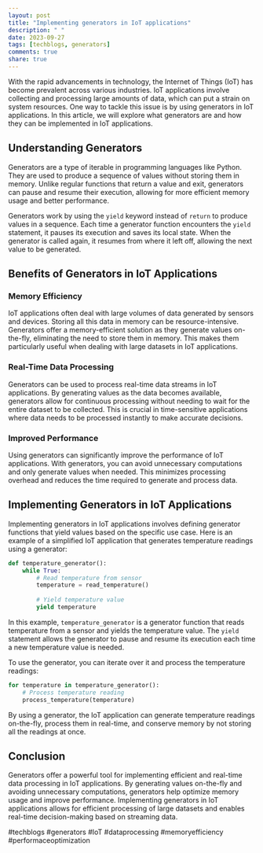 ```yaml
---
layout: post
title: "Implementing generators in IoT applications"
description: " "
date: 2023-09-27
tags: [techblogs, generators]
comments: true
share: true
---
```


With the rapid advancements in technology, the Internet of Things (IoT) has become prevalent across various industries. IoT applications involve collecting and processing large amounts of data, which can put a strain on system resources. One way to tackle this issue is by using generators in IoT applications. In this article, we will explore what generators are and how they can be implemented in IoT applications.

## Understanding Generators

Generators are a type of iterable in programming languages like Python. They are used to produce a sequence of values without storing them in memory. Unlike regular functions that return a value and exit, generators can pause and resume their execution, allowing for more efficient memory usage and better performance.

Generators work by using the `yield` keyword instead of `return` to produce values in a sequence. Each time a generator function encounters the `yield` statement, it pauses its execution and saves its local state. When the generator is called again, it resumes from where it left off, allowing the next value to be generated.

## Benefits of Generators in IoT Applications

### Memory Efficiency

IoT applications often deal with large volumes of data generated by sensors and devices. Storing all this data in memory can be resource-intensive. Generators offer a memory-efficient solution as they generate values on-the-fly, eliminating the need to store them in memory. This makes them particularly useful when dealing with large datasets in IoT applications.

### Real-Time Data Processing

Generators can be used to process real-time data streams in IoT applications. By generating values as the data becomes available, generators allow for continuous processing without needing to wait for the entire dataset to be collected. This is crucial in time-sensitive applications where data needs to be processed instantly to make accurate decisions.

### Improved Performance

Using generators can significantly improve the performance of IoT applications. With generators, you can avoid unnecessary computations and only generate values when needed. This minimizes processing overhead and reduces the time required to generate and process data.

## Implementing Generators in IoT Applications

Implementing generators in IoT applications involves defining generator functions that yield values based on the specific use case. Here is an example of a simplified IoT application that generates temperature readings using a generator:

```python
def temperature_generator():
    while True:
        # Read temperature from sensor
        temperature = read_temperature()
        
        # Yield temperature value
        yield temperature
```

In this example, `temperature_generator` is a generator function that reads temperature from a sensor and yields the temperature value. The `yield` statement allows the generator to pause and resume its execution each time a new temperature value is needed.

To use the generator, you can iterate over it and process the temperature readings:

```python
for temperature in temperature_generator():
    # Process temperature reading
    process_temperature(temperature)
```

By using a generator, the IoT application can generate temperature readings on-the-fly, process them in real-time, and conserve memory by not storing all the readings at once.

## Conclusion

Generators offer a powerful tool for implementing efficient and real-time data processing in IoT applications. By generating values on-the-fly and avoiding unnecessary computations, generators help optimize memory usage and improve performance. Implementing generators in IoT applications allows for efficient processing of large datasets and enables real-time decision-making based on streaming data.

#techblogs #generators #IoT #dataprocessing #memoryefficiency #performaceoptimization